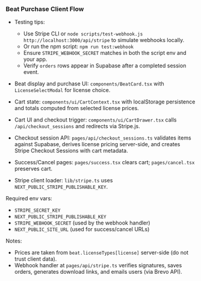 ### Beat Purchase Client Flow
- Testing tips:
  - Use Stripe CLI or `node scripts/test-webhook.js http://localhost:3000/api/stripe` to simulate webhooks locally.
  - Or run the npm script: `npm run test:webhook`
  - Ensure `STRIPE_WEBHOOK_SECRET` matches in both the script env and your app.
  - Verify `orders` rows appear in Supabase after a completed session event.

- Beat display and purchase UI: `components/BeatCard.tsx` with `LicenseSelectModal` for license choice.
- Cart state: `components/ui/CartContext.tsx` with localStorage persistence and totals computed from selected license prices.
- Cart UI and checkout trigger: `components/ui/CartDrawer.tsx` calls `/api/checkout_sessions` and redirects via Stripe.js.
- Checkout session API: `pages/api/checkout_sessions.ts` validates items against Supabase, derives license pricing server-side, and creates Stripe Checkout Sessions with cart metadata.
- Success/Cancel pages: `pages/success.tsx` clears cart; `pages/cancel.tsx` preserves cart.
- Stripe client loader: `lib/stripe.ts` uses `NEXT_PUBLIC_STRIPE_PUBLISHABLE_KEY`.

Required env vars:
- `STRIPE_SECRET_KEY`
- `NEXT_PUBLIC_STRIPE_PUBLISHABLE_KEY`
- `STRIPE_WEBHOOK_SECRET` (used by the webhook handler)
- `NEXT_PUBLIC_SITE_URL` (used for success/cancel URLs)

Notes:
- Prices are taken from `beat.licenseTypes[license]` server-side (do not trust client data).
- Webhook handler at `pages/api/stripe.ts` verifies signatures, saves orders, generates download links, and emails users (via Brevo API).

